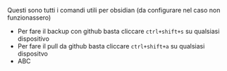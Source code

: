 Questi sono tutti i comandi utili per obsidian (da configurare nel caso non funzionassero)
- Per fare il backup con github basta cliccare `ctrl+shift+s` su qualsiasi dispositivo
- Per fare il pull da github basta cliccare  `ctrl+shift+a`  su qualsiasi dispositvo
- ABC



